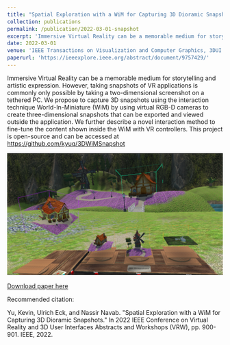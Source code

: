 ```yaml
---
title: "Spatial Exploration with a WiM for Capturing 3D Dioramic Snapshots"
collection: publications
permalink: /publication/2022-03-01-snapshot
excerpt: 'Immersive Virtual Reality can be a memorable medium for storytelling and artistic expression. However, taking snapshots of VR applications is commonly only possible by taking a two-dimensional screenshot on a tethered PC. We propose to capture 3D snapshots using the interaction technique World-In-Miniature (WiM) by using virtual RGB-D cameras to create three-dimensional snapshots that can be exported and viewed outside the application. We further describe a novel interaction method to fine-tune the content shown inside the WiM with VR controllers. This project is open-source and can be accessed at https://github.com/kyuq/3DWiMSnapshot'
date: 2022-03-01
venue: 'IEEE Transactions on Visualization and Computer Graphics, 3DUI Contest'
paperurl: 'https://ieeexplore.ieee.org/abstract/document/9757429/'
---
```

Immersive Virtual Reality can be a memorable medium for storytelling and artistic expression. However, taking snapshots of VR applications is commonly only possible by taking a two-dimensional screenshot on a tethered PC. We propose to capture 3D snapshots using the interaction technique World-In-Miniature (WiM) by using virtual RGB-D cameras to create three-dimensional snapshots that can be exported and viewed outside the application. We further describe a novel interaction method to fine-tune the content shown inside the WiM with VR controllers. This project is open-source and can be accessed at https://github.com/kyuq/3DWiMSnapshot

![Teaser](/images/SnapshotTeaser.png)

[Download paper here](https://ieeexplore.ieee.org/stamp/stamp.jsp?tp=&arnumber=9757429)


Recommended citation: 

Yu, Kevin, Ulrich Eck, and Nassir Navab. "Spatial Exploration with a WiM for Capturing 3D Dioramic Snapshots." In 2022 IEEE Conference on Virtual Reality and 3D User Interfaces Abstracts and Workshops (VRW), pp. 900-901. IEEE, 2022.